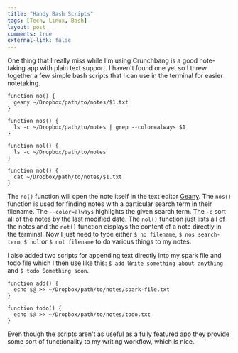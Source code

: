 ```yaml
---
title: "Handy Bash Scripts"
tags: [Tech, Linux, Bash]
layout: post
comments: true
external-link: false
---
```


One thing that I really miss while I'm using Crunchbang is a good note-taking app with plain text support. I haven't found one yet so I threw together a few simple bash scripts that I can use in the terminal for easier notetaking.

	function no() {
	  geany ~/Dropbox/path/to/notes/$1.txt 
	}

	function nos() {
	  ls -c ~/Dropbox/path/to/notes | grep --color=always $1
	}

	function nol() {
	  ls -c ~/Dropbox/path/to/notes
	}

	function not() {
	  cat ~/Dropbox/path/to/notes/$1.txt
	}

The `no()` function will open the note itself in the text editor [Geany](http://www.geany.org/ "Geany"). The `nos()` function is used for finding notes with a particular search term in their filename. The `--color=always` highlights the given search term. The `-c` sort all of the notes by the last modified date. The `nol()` function just lists all of the notes and the `not()` function displays the content of a note directly in the terminal. Now I just need to type either `$ no filename`, `$ nos search-term`, `$ nol` or `$ not filename` to do various things to my notes. 

I also added two scripts for appending text directly into my spark file and todo file which I then use like this: `$ add Write something about anything` and `$ todo Something soon`.

	function add() {
	  echo $@ >> ~/Dropbox/path/to/notes/spark-file.txt
	}

	function todo() {
	  echo $@ >> ~/Dropbox/path/to/notes/todo.txt
	}

Even though the scripts aren't as useful as a fully featured app they provide some sort of functionality to my writing workflow, which is nice.